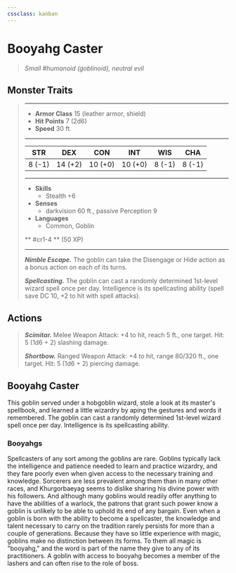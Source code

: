 ```yaml
---
cssclass: kanban
---
```


# Booyahg Caster
>*Small #humanoid (goblinoid), neutral evil*
## Monster Traits
>___
>- **Armor Class** 15 (leather armor, shield)
>- **Hit Points** 7 (2d6)
>- **Speed** 30 ft.
>___
>|STR|DEX|CON|INT|WIS|CHA|
>|:---:|:---:|:---:|:---:|:---:|:---:|
>|8 (-1)|14 (+2)|10 (+0)|10 (+0)|8 (-1)|8 (-1)|
>___
>- **Skills**
>	 - Stealth +6
>- **Senses**
>	 - darkvision 60 ft., passive Perception 9
>- **Languages**
>	 - Common, Goblin
>
> ** #cr1-4 ** (50 XP)
>___
>***Nimble Escape.*** The goblin can take the Disengage or Hide action as a bonus action on each of its turns.  
>
>***Spellcasting.*** The goblin can cast a randomly determined 1st-level wizard spell once per day. Intelligence is its spellcasting ability (spell save DC 10, +2 to hit with spell attacks).  
>
>
## Actions
>***Scimitar.*** Melee Weapon Attack: +4 to hit, reach 5 ft., one target. Hit: 5 (1d6 + 2) slashing damage.  
>
>***Shortbow.*** Ranged Weapon Attack: +4 to hit, range 80/320 ft., one target. Hit: 5 (1d6 + 2) piercing damage.
## Booyahg Caster
This goblin served under a hobgoblin wizard, stole a look at its master's spellbook, and learned a little wizardry by aping the gestures and words it remembered. The goblin can cast a randomly determined 1st-level wizard spell once per day. Intelligence is its spellcasting ability.
### Booyahgs
Spellcasters of any sort among the goblins are rare. Goblins typically lack the intelligence and patience needed to learn and practice wizardry, and they fare poorly even when given access to the necessary training and knowledge. Sorcerers are less prevalent among them than in many other races, and Khurgorbaeyag seems to dislike sharing his divine power with his followers. And although many goblins would readily offer anything to have the abilities of a warlock, the patrons that grant such power know a goblin is unlikely to be able to uphold its end of any bargain.
Even when a goblin is born with the ability to become a spellcaster, the knowledge and talent necessary to carry on the tradition rarely persists for more than a couple of generations. Because they have so little experience with magic, goblins make no distinction between its forms. To them all magic is "booyahg," and the word is part of the name they give to any of its practitioners.
A goblin with access to booyahg becomes a member of the lashers and can often rise to the role of boss.